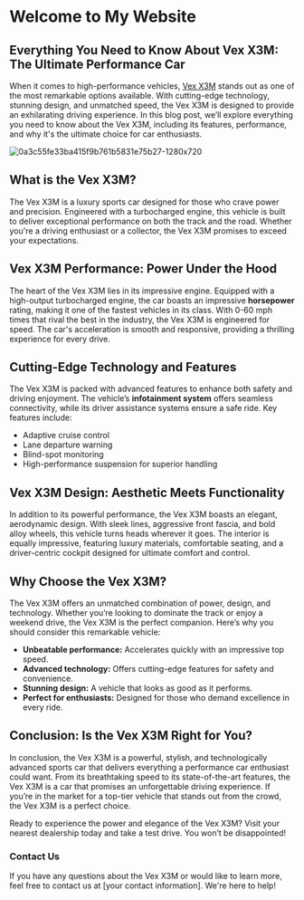 <h1>Welcome to My Website</h1>

<h2>Everything You Need to Know About Vex X3M: The Ultimate Performance Car</h2>

<p>When it comes to high-performance vehicles, <a href="https://doodle-jump.co/vex-x3m">Vex X3M</a> stands out as one of the most remarkable options available. With cutting-edge technology, stunning design, and unmatched speed, the Vex X3M is designed to provide an exhilarating driving experience. In this blog post, we’ll explore everything you need to know about the Vex X3M, including its features, performance, and why it's the ultimate choice for car enthusiasts.</p>

![0a3c55fe33ba415f9b761b5831e75b27-1280x720](https://github.com/user-attachments/assets/e49e69a9-c11f-4d8d-8c94-7fdd6f91ac30)

<h2>What is the Vex X3M?</h2>

<p>The Vex X3M is a luxury sports car designed for those who crave power and precision. Engineered with a turbocharged engine, this vehicle is built to deliver exceptional performance on both the track and the road. Whether you're a driving enthusiast or a collector, the Vex X3M promises to exceed your expectations.</p>

<h2>Vex X3M Performance: Power Under the Hood</h2>

<p>The heart of the Vex X3M lies in its impressive engine. Equipped with a high-output turbocharged engine, the car boasts an impressive <strong>horsepower</strong> rating, making it one of the fastest vehicles in its class. With 0-60 mph times that rival the best in the industry, the Vex X3M is engineered for speed. The car's acceleration is smooth and responsive, providing a thrilling experience for every drive.</p>

<h2>Cutting-Edge Technology and Features</h2>

<p>The Vex X3M is packed with advanced features to enhance both safety and driving enjoyment. The vehicle’s <strong>infotainment system</strong> offers seamless connectivity, while its driver assistance systems ensure a safe ride. Key features include:</p>
<ul>
  <li>Adaptive cruise control</li>
  <li>Lane departure warning</li>
  <li>Blind-spot monitoring</li>
  <li>High-performance suspension for superior handling</li>
</ul>

<h2>Vex X3M Design: Aesthetic Meets Functionality</h2>

<p>In addition to its powerful performance, the Vex X3M boasts an elegant, aerodynamic design. With sleek lines, aggressive front fascia, and bold alloy wheels, this vehicle turns heads wherever it goes. The interior is equally impressive, featuring luxury materials, comfortable seating, and a driver-centric cockpit designed for ultimate comfort and control.</p>

<h2>Why Choose the Vex X3M?</h2>

<p>The Vex X3M offers an unmatched combination of power, design, and technology. Whether you’re looking to dominate the track or enjoy a weekend drive, the Vex X3M is the perfect companion. Here’s why you should consider this remarkable vehicle:</p>
<ul>
  <li><strong>Unbeatable performance:</strong> Accelerates quickly with an impressive top speed.</li>
  <li><strong>Advanced technology:</strong> Offers cutting-edge features for safety and convenience.</li>
  <li><strong>Stunning design:</strong> A vehicle that looks as good as it performs.</li>
  <li><strong>Perfect for enthusiasts:</strong> Designed for those who demand excellence in every ride.</li>
</ul>

<h2>Conclusion: Is the Vex X3M Right for You?</h2>

<p>In conclusion, the Vex X3M is a powerful, stylish, and technologically advanced sports car that delivers everything a performance car enthusiast could want. From its breathtaking speed to its state-of-the-art features, the Vex X3M is a car that promises an unforgettable driving experience. If you’re in the market for a top-tier vehicle that stands out from the crowd, the Vex X3M is a perfect choice.</p>

<p>Ready to experience the power and elegance of the Vex X3M? Visit your nearest dealership today and take a test drive. You won’t be disappointed!</p>

<h3>Contact Us</h3>
<p>If you have any questions about the Vex X3M or would like to learn more, feel free to contact us at [your contact information]. We're here to help!</p>
